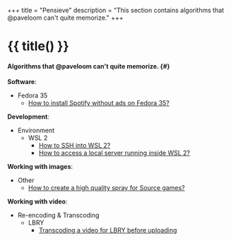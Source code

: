 +++
title = "Pensieve"
description = "This section contains algorithms that @paveloom can't quite memorize."
+++

# {{ title() }}
#### Algorithms that @paveloom can't quite memorize. {#}

**Software**:
- Fedora 35
  - [How to install Spotify without ads on Fedora 35?](pensieve/how-to-install-spotify-without-ads-on-fedora-35)

**Development**:
- Environment
  - WSL 2
    - [How to SSH into WSL 2?](pensieve/how-to-ssh-into-wsl-2)
    - [How to access a local server running inside WSL 2?](pensieve/how-to-access-a-local-server-running-inside-wsl-2)

**Working with images**:
  - Other
    - [How to create a high quality spray for Source games?](pensieve/how-to-create-a-high-quality-spray-for-source-games)

**Working with video**:
- Re-encoding & Transcoding
  - LBRY
    - [Transcoding a video for LBRY before uploading](pensieve/transcoding-a-video-for-lbry-before-uploading)
